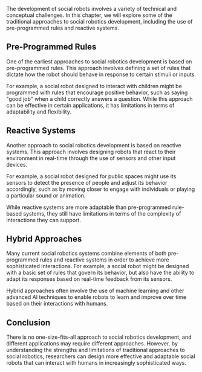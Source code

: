 
The development of social robots involves a variety of technical and conceptual challenges. In this chapter, we will explore some of the traditional approaches to social robotics development, including the use of pre-programmed rules and reactive systems.

Pre-Programmed Rules
--------------------

One of the earliest approaches to social robotics development is based on pre-programmed rules. This approach involves defining a set of rules that dictate how the robot should behave in response to certain stimuli or inputs.

For example, a social robot designed to interact with children might be programmed with rules that encourage positive behavior, such as saying "good job" when a child correctly answers a question. While this approach can be effective in certain applications, it has limitations in terms of adaptability and flexibility.

Reactive Systems
----------------

Another approach to social robotics development is based on reactive systems. This approach involves designing robots that react to their environment in real-time through the use of sensors and other input devices.

For example, a social robot designed for public spaces might use its sensors to detect the presence of people and adjust its behavior accordingly, such as by moving closer to engage with individuals or playing a particular sound or animation.

While reactive systems are more adaptable than pre-programmed rule-based systems, they still have limitations in terms of the complexity of interactions they can support.

Hybrid Approaches
-----------------

Many current social robotics systems combine elements of both pre-programmed rules and reactive systems in order to achieve more sophisticated interactions. For example, a social robot might be designed with a basic set of rules that govern its behavior, but also have the ability to adapt its responses based on real-time feedback from its sensors.

Hybrid approaches often involve the use of machine learning and other advanced AI techniques to enable robots to learn and improve over time based on their interactions with humans.

Conclusion
----------

There is no one-size-fits-all approach to social robotics development, and different applications may require different approaches. However, by understanding the strengths and limitations of traditional approaches to social robotics, researchers can design more effective and adaptable social robots that can interact with humans in increasingly sophisticated ways.
